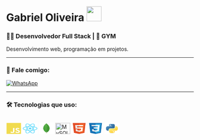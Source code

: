 # Gabriel Oliveira <img src="https://media.giphy.com/media/yBgscAAQRDhig20tD1/giphy.gif" width="40" height="40"/>

### 👨‍💻 Desenvolvedor Full Stack | 💪 GYM

Desenvolvimento web, programação em projetos.

---

### 📲 Fale comigo:

[![WhatsApp](https://img.shields.io/badge/Fale%20comigo%20no%20WhatsApp-25D366?style=for-the-badge&logo=whatsapp&logoColor=white)](https://wa.me/5511945748486?text=Olá,%20tudo%20bem?%20Encontrei%20seu%20GitHub%20e%20achei%20interessante%20seu%20projeto.%20Gostaria%20de%20conversar!)

---

### 🛠️ Tecnologias que uso:

<div style="display: inline_block"><br>
  <img align="center" height="30" width="40" title="JavaScript" src="https://raw.githubusercontent.com/devicons/devicon/master/icons/javascript/javascript-plain.svg">
  <img align="center" height="30" width="40" title="React" src="https://raw.githubusercontent.com/devicons/devicon/master/icons/react/react-original.svg">
  <img align="center" height="30" width="40" title="MongoDB" src="https://raw.githubusercontent.com/devicons/devicon/master/icons/mongodb/mongodb-original.svg">
  <img align="center" height="30" width="40" title="MySQL" src="https://cdn.jsdelivr.net/gh/devicons/devicon/icons/mysql/mysql-original-wordmark.svg" />
  <img align="center" height="30" width="40" title="HTML5" src="https://raw.githubusercontent.com/devicons/devicon/master/icons/html5/html5-original.svg">
  <img align="center" height="30" width="40" title="CSS3" src="https://raw.githubusercontent.com/devicons/devicon/master/icons/css3/css3-original.svg">
  <img align="center" height="30" width="40" title="Python" src="https://raw.githubusercontent.com/devicons/devicon/master/icons/python/python-original.svg">
</div>
